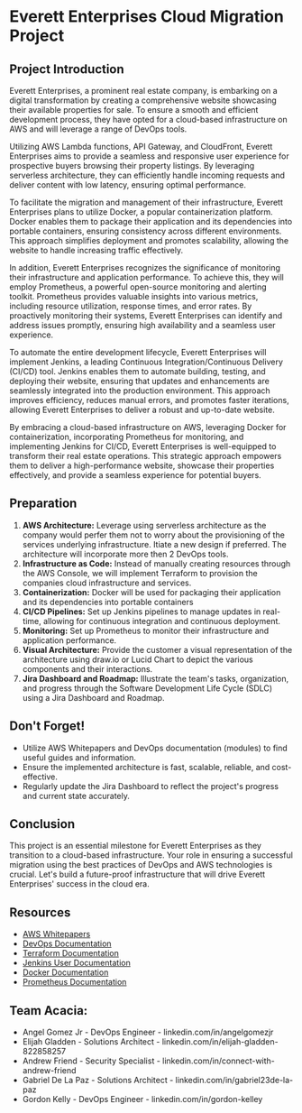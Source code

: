 # Everett Enterprises Cloud Migration Project

## Project Introduction
Everett Enterprises, a prominent real estate company, is embarking on a digital transformation by creating a comprehensive website showcasing their available properties for sale. To ensure a smooth and efficient development process, they have opted for a cloud-based infrastructure on AWS and will leverage a range of DevOps tools.

Utilizing AWS Lambda functions, API Gateway, and CloudFront, Everett Enterprises aims to provide a seamless and responsive user experience for prospective buyers browsing their property listings. By leveraging serverless architecture, they can efficiently handle incoming requests and deliver content with low latency, ensuring optimal performance.

To facilitate the migration and management of their infrastructure, Everett Enterprises plans to utilize Docker, a popular containerization platform. Docker enables them to package their application and its dependencies into portable containers, ensuring consistency across different environments. This approach simplifies deployment and promotes scalability, allowing the website to handle increasing traffic effectively.

In addition, Everett Enterprises recognizes the significance of monitoring their infrastructure and application performance. To achieve this, they will employ Prometheus, a powerful open-source monitoring and alerting toolkit. Prometheus provides valuable insights into various metrics, including resource utilization, response times, and error rates. By proactively monitoring their systems, Everett Enterprises can identify and address issues promptly, ensuring high availability and a seamless user experience.

To automate the entire development lifecycle, Everett Enterprises will implement Jenkins, a leading Continuous Integration/Continuous Delivery (CI/CD) tool. Jenkins enables them to automate building, testing, and deploying their website, ensuring that updates and enhancements are seamlessly integrated into the production environment. This approach improves efficiency, reduces manual errors, and promotes faster iterations, allowing Everett Enterprises to deliver a robust and up-to-date website.

By embracing a cloud-based infrastructure on AWS, leveraging Docker for containerization, incorporating Prometheus for monitoring, and implementing Jenkins for CI/CD, Everett Enterprises is well-equipped to transform their real estate operations. This strategic approach empowers them to deliver a high-performance website, showcase their properties effectively, and provide a seamless experience for potential buyers.

## Preparation
1. **AWS Architecture:** Leverage using serverless architecture as the company would perfer them not to worry about the provisioning of the services underlying infrastructure. Itiate a new design if preferred. The architecture will incorporate more then 2 DevOps tools.
2. **Infrastructure as Code:** Instead of manually creating resources through the AWS Console, we will implement Terraform to provision the companies cloud infrastructure and services.
3. **Containerization:** Docker will be used for packaging their application and its dependencies into portable containers
4. **CI/CD Pipelines:** Set up Jenkins pipelines to manage updates in real-time, allowing for continuous integration and continuous deployment.
5. **Monitoring:** Set up Prometheus to monitor their infrastructure and application performance.
6. **Visual Architecture:** Provide the customer a visual representation of the architecture using draw.io or Lucid Chart to depict the various components and their interactions.
7. **Jira Dashboard and Roadmap:** Illustrate the team's tasks, organization, and progress through the Software Development Life Cycle (SDLC) using a Jira Dashboard and Roadmap.

## Don't Forget!
- Utilize AWS Whitepapers and DevOps documentation (modules) to find useful guides and information.
- Ensure the implemented architecture is fast, scalable, reliable, and cost-effective.
- Regularly update the Jira Dashboard to reflect the project's progress and current state accurately.

## Conclusion
This project is an essential milestone for Everett Enterprises as they transition to a cloud-based infrastructure. Your role in ensuring a successful migration using the best practices of DevOps and AWS technologies is crucial. Let's build a future-proof infrastructure that will drive Everett Enterprises' success in the cloud era.

## Resources
- [AWS Whitepapers](https://aws.amazon.com/whitepapers/)
- [DevOps Documentation](https://docs.aws.amazon.com/devops/index.html)
- [Terraform Documentation](https://www.terraform.io/docs/index.html)
- [Jenkins User Documentation](https://www.jenkins.io/doc/)
- [Docker Documentation](https://docs.docker.com/)
- [Prometheus Documentation](https://prometheus.io/docs/introduction/overview/)

## Team Acacia:
- Angel Gomez Jr - DevOps Engineer - linkedin.com/in/angelgomezjr
- Elijah Gladden - Solutions Architect - linkedin.com/in/elijah-gladden-822858257
- Andrew Friend - Security Specialist - linkedin.com/in/connect-with-andrew-friend
- Gabriel De La Paz - Solutions Architect - linkedin.com/in/gabriel23de-la-paz
- Gordon Kelly - DevOps Engineer - linkedin.com/in/gordon-kelley
